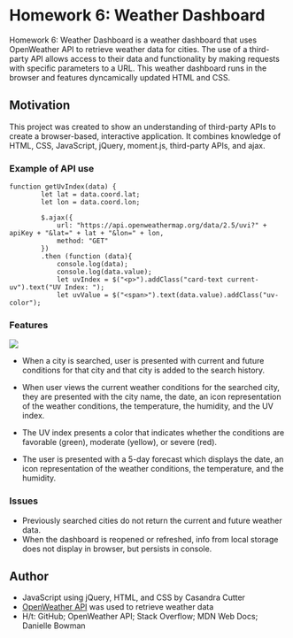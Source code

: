 # Homework 6: Weather Dashboard

Homework 6: Weather Dashboard is a weather dashboard that uses OpenWeather API to retrieve weather data for cities. The use of a third-party API allows access to their data and functionality by making requests with specific parameters to a URL. This weather dashboard runs in the browser and features dyncamically updated HTML and CSS.

## Motivation

This project was created to show an understanding of third-party APIs to create a browser-based, interactive application. It combines knowledge of HTML, CSS, JavaScript, jQuery, moment.js, third-party APIs, and ajax.

### Example of API use
```
function getUvIndex(data) {
        let lat = data.coord.lat;
        let lon = data.coord.lon;

        $.ajax({
            url: "https://api.openweathermap.org/data/2.5/uvi?" + apiKey + "&lat=" + lat + "&lon=" + lon,
            method: "GET"
        })
        .then (function (data){
            console.log(data);
            console.log(data.value);
            let uvIndex = $("<p>").addClass("card-text current-uv").text("UV Index: ");
            let uvValue = $("<span>").text(data.value).addClass("uv-color");
```

### Features

<img src="https://media.giphy.com/media/VJOHArg9W9UIbCzi63/giphy.gif">

* When a city is searched, user is presented with current and future conditions for that city and that city is added to the search history.

* When user views the current weather conditions for the searched city, they are presented with the city name, the date, an icon representation of the weather conditions, the temperature, the humidity, and the UV index.

* The UV index presents a color that indicates whether the conditions are favorable (green), moderate (yellow), or severe (red).

* The user is presented with a 5-day forecast which displays the date, an icon representation of the weather conditions, the temperature, and the humidity.


### Issues

* Previously searched cities do not return the current and future weather data.
* When the dashboard is reopened or refreshed, info from local storage does not display in browser, but persists in console.

## Author
* JavaScript using jQuery, HTML, and CSS by Casandra Cutter
* [OpenWeather API](https://openweathermap.org/api) was used to retrieve weather data
* H/t: GitHub; OpenWeather API; Stack Overflow; MDN Web Docs; Danielle Bowman
